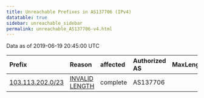 ```yaml
---
title: Unreachable Prefixes in AS137706 (IPv4)
datatable: true
sidebar: unreachable_sidebar
permalink: unreachable_AS137706-v4.html
---
```


Data as of 2019-06-19 20:45:00 UTC


<div class="datatable-begin"></div>

| Prefix                                                     | Reason                                                                                                      | affected   | Authorized AS   |   MaxLength | Anchor                                       |   unreachable /24s |
|:-----------------------------------------------------------|:------------------------------------------------------------------------------------------------------------|:-----------|:----------------|------------:|:---------------------------------------------|-------------------:|
| [103.113.202.0/23](https://stat.ripe.net/103.113.202.0/23) | [INVALID LENGTH](https://rpki-validator.ripe.net/announcement-preview?asn=AS137706&prefix=103.113.202.0/23) | complete   | AS137706        |          22 | [APNIC](unreachable_APNIC_RPKI_Root-v4.html) |                  2 |

<div class="datatable-end"></div>